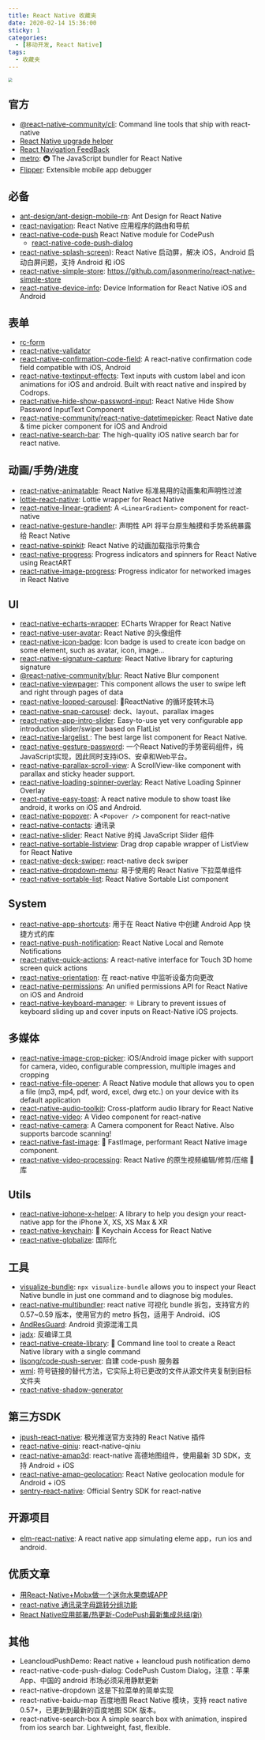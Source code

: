 ```yaml
---
title: React Native 收藏夹
date: 2020-02-14 15:36:00
sticky: 1
categories:
  - [移动开发, React Native]
tags:
  - 收藏夹
---
```


<img src="https://i.loli.net/2020/02/19/6Vnx84tSCOP2XcE.jpg" style="zoom:50%;" />

<!-- more -->

## 官方

- [@react-native-community/cli](https://github.com/react-native-community/cli/): Command line tools that ship with react-native
- [React Native upgrade helper](https://react-native-community.github.io/upgrade-helper/)
- [React Navigation FeedBack](https://react-navigation.canny.io)
- [metro](https://github.com/facebook/metro):  🚇 The JavaScript bundler for React Native
- [Flipper](https://fbflipper.com/): Extensible mobile app debugger

## 必备

- [ant-design/ant-design-mobile-rn](https://github.com/ant-design/ant-design-mobile-rn): Ant Design for React Native
- [react-navigation](https://reactnavigation.org/zh-Hans/): React Native 应用程序的路由和导航
- [react-native-code-push](https://github.com/Microsoft/react-native-code-push) React Native module for CodePush
  - [react-native-code-push-dialog](https://github.com/strawferry/CodePushDialog)
- [react-native-splash-screen](http://t.cn/RM8Gg7q)): React Native 启动屏，解决 iOS，Android 启动白屏问题，支持 Android 和 iOS
- [react-native-simple-store](https://github.com/jasonmerino/react-native-simple-store): https://github.com/jasonmerino/react-native-simple-store
- [react-native-device-info](https://github.com/react-native-community/react-native-device-info): Device Information for React Native iOS and Android

## 表单

- [rc-form](https://www.npmjs.com/package/rc-form)
- [react-native-validator](https://www.npmjs.com/package/react-native-validator)
- [react-native-confirmation-code-field](https://www.npmjs.com/package/react-native-confirmation-code-field): A react-native confirmation code field compatible with iOS, Android
- [react-native-textinput-effects](https://github.com/halilb/react-native-textinput-effects): Text inputs with custom label and icon animations for iOS and android. Built with react native and inspired by Codrops.
- [react-native-hide-show-password-input](https://www.npmjs.com/package/react-native-hide-show-password-input): React Native Hide Show Password InputText Component
- [react-native-community/react-native-datetimepicker](https://github.com/react-native-community/react-native-datetimepicker): React Native date & time picker component for iOS and Android
- [react-native-search-bar](https://github.com/umhan35/react-native-search-bar): The high-quality iOS native search bar for react native.

## 动画/手势/进度

- [react-native-animatable](https://github.com/oblador/react-native-animatable): React Native 标准易用的动画集和声明性过渡
- [lottie-react-native](https://github.com/react-native-community/lottie-react-native): Lottie wrapper for React Native
- [react-native-linear-gradient](http://t.cn/RsYAM96): A `<LinearGradient>` component for react-native
- [react-native-gesture-handler](http://t.cn/AiKMLWNy): 声明性 API 将平台原生触摸和手势系统暴露给 React Native
- [react-native-spinkit](http://t.cn/AiC4H5l3): React Native 的动画加载指示符集合
- [react-native-progress](https://github.com/oblador/react-native-progress): Progress indicators and spinners for React Native using ReactART
- [react-native-image-progress](https://github.com/oblador/react-native-image-progress): 	Progress indicator for networked images in React Native

## UI

- [react-native-echarts-wrapper](https://github.com/tomLadder/react-native-echarts-wrapper): ECharts Wrapper for React Native
- [react-native-user-avatar](https://github.com/avishayil/react-native-user-avatar): React Native 的头像组件
- [react-native-icon-badge](https://www.npmjs.com/package/react-native-icon-badge): Icon badge is used to create icon badge on some element, such as avatar, icon, image...
- [react-native-signature-capture](https://www.npmjs.com/package/react-native-signature-capture): React Native library for capturing signature
- [@react-native-community/blur](http://t.cn/AiC4Tgcw): React Native Blur component
- [react-native-viewpager](https://github.com/react-native-community/react-native-viewpager): This component allows the user to swipe left and right through pages of data
- [react-native-looped-carousel](http://t.cn/Ai9YU5QM): 🎠ReactNative 的循环旋转木马
- [react-native-snap-carousel](http://t.cn/Ai9YybZ6): deck、layout、parallax images
- [react-native-app-intro-slider](http://t.cn/Ai9Y4qZ0): Easy-to-use yet very configurable app introduction slider/swiper based on FlatList
- [react-native-largelist ](https://github.com/bolan9999/react-native-largelist): The best large list component for React Native.
- [react-native-gesture-password](https://github.com/Spikef/react-native-gesture-password): 一个React Native的手势密码组件，纯JavaScript实现，因此同时支持iOS、安卓和Web平台。
- [react-native-parallax-scroll-view](https://github.com/i6mi6/react-native-parallax-scroll-view): A ScrollView-like component with parallax and sticky header support.
- [react-native-loading-spinner-overlay](http://t.cn/EIJQNBS): React Native Loading Spinner Overlay
- [react-native-easy-toast](https://github.com/crazycodeboy/react-native-easy-toast): A react native module to show toast like android, it works on iOS and Android.
- [react-native-popover](https://github.com/jeanregisser/react-native-popover): A `<Popover />` component for react-native
- [react-native-contacts](https://github.com/morenoh149/react-native-contacts): 通讯录
- [react-native-slider](https://github.com/jeanregisser/react-native-slider): React Native 的纯 JavaScript Slider 组件
- [react-native-sortable-listview](https://github.com/deanmcpherson/react-native-sortable-listview): Drag drop capable wrapper of ListView for React Native
- [react-native-deck-swiper](https://github.com/alexbrillant/react-native-deck-swiper): react-native deck swiper
- [react-native-dropdown-menu](https://github.com/WheelerLee/react-native-dropdown-menu): 易于使用的 React Native 下拉菜单组件
- [react-native-sortable-list](https://github.com/gitim/react-native-sortable-list): React Native Sortable List component

## System

- [react-native-app-shortcuts](http://t.cn/AiCl5HTw): 用于在 React Native 中创建 Android App 快捷方式的库
- [react-native-push-notification](http://t.cn/AiC5uTiP): React Native Local and Remote Notifications
- [react-native-quick-actions](https://github.com/jordanbyron/react-native-quick-actions): A react-native interface for Touch 3D home screen quick actions
- [react-native-orientation](http://t.cn/RsYAuMA): 在 react-native 中监听设备方向更改
- [react-native-permissions](https://github.com/react-native-community/react-native-permissions):	An unified permissions API for React Native on iOS and Android
- [react-native-keyboard-manager](https://github.com/douglasjunior/react-native-keyboard-manager): ⚛ Library to prevent issues of keyboard sliding up and cover inputs on React-Native iOS projects.

## 多媒体

- [react-native-image-crop-picker](http://t.cn/RcqvN9z): iOS/Android image picker with support for camera, video, configurable compression, multiple images and cropping
- [react-native-file-opener](https://github.com/huangzuizui/react-native-file-opener): A React Native module that allows you to open a file (mp3, mp4, pdf, word, excel, dwg etc.) on your device with its default application
- [react-native-audio-toolkit](https://github.com/react-native-community/react-native-audio-toolkit): Cross-platform audio library for React Native
- [react-native-video](https://github.com/react-native-community/react-native-video): A Video component for react-native
- [react-native-camera](https://github.com/react-native-community/react-native-camera): A Camera component for React Native. Also supports barcode scanning!
- [react-native-fast-image](https://github.com/DylanVann/react-native-fast-image): 	🚩 FastImage, performant React Native image component.
- [react-native-video-processing](https://github.com/shahen94/react-native-video-processing): React Native 的原生视频编辑/修剪/压缩 🎥 库

## Utils

- [react-native-iphone-x-helper](https://github.com/ptelad/react-native-iphone-x-helper): A library to help you design your react-native app for the iPhone X, XS, XS Max & XR
- [react-native-keychain](https://github.com/oblador/react-native-keychain): 🔑 Keychain Access for React Native
- [react-native-globalize](https://github.com/joshswan/react-native-globalize): 国际化

## 工具

- [visualize-bundle](https://github.com/JonnyBurger/npx-visualize-bundle): `npx visualize-bundle` allows you to inspect your React Native bundle in just one command and to diagnose big modules.
- [react-native-multibundler](https://github.com/smallnew/react-native-multibundler): react native 可视化 bundle 拆包，支持官方的 0.57~0.59 版本，使用官方的 metro 拆包，适用于 Android、iOS
- [AndResGuard](https://github.com/shwenzhang/AndResGuard): Android 资源混淆工具
- [jadx](https://github.com/skylot/jadx): 反编译工具
- [react-native-create-library](https://github.com/frostney/react-native-create-library): 📓 Command line tool to create a React Native library with a single command
- [lisong/code-push-server](http://t.cn/Rk0o2em): 自建 code-push 服务器
- [wml](https://github.com/wix/wml): 符号链接的替代方法，它实际上将已更改的文件从源文件夹复制到目标文件夹
- [react-native-shadow-generator](https://ethercreative.github.io/react-native-shadow-generator/)

## 第三方SDK

- [jpush-react-native](http://t.cn/RIPNOd5): 极光推送官方支持的 React Native 插件
- [react-native-qiniu](https://github.com/sishuguojixuefu/react-native-qiniu): react-native-qiniu
- [react-native-amap3d](http://t.cn/E9W1RhM): react-native 高德地图组件，使用最新 3D SDK，支持 Android + iOS
- [react-native-amap-geolocation](http://t.cn/E9W1rwb): React Native geolocation module for Android + iOS
- [sentry-react-native](https://github.com/getsentry/sentry-react-native): Official Sentry SDK for react-native

## 开源项目

- [elm-react-native](https://github.com/stoneWeb/elm-react-native): A react native app simulating eleme app，run ios and android.

## 优质文章

- [用React-Native+Mobx做一个迷你水果商城APP](https://bre.is/JdW9YRdE)
- [react-native 通讯录字母跳转分组功能](https://bre.is/xNQwNZbZ)
- [React Native应用部署/热更新-CodePush最新集成总结(新)](https://bre.is/DxEXYBfx)

## 其他

- LeancloudPushDemo: React native + leancloud push notification demo
- react-native-code-push-dialog: CodePush Custom Dialog，注意：苹果 App、中国的 android 市场必须采用静默更新
- react-native-dropdown		这是下拉菜单的简单实现
- react-native-baidu-map		百度地图 React Native 模块，支持 react native 0.57+，已更新到最新的百度地图 SDK 版本。
- react-native-search-box		A simple search box with animation, inspired from ios search bar. Lightweight, fast, flexible.
